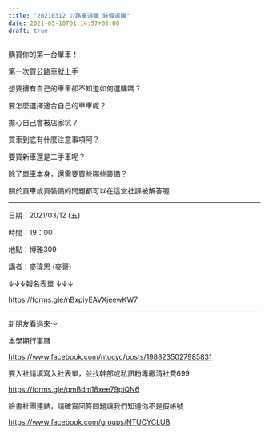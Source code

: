 ```yaml
---
title: "20210312 公路車選購 裝備選購"
date: 2021-03-10T01:14:57+08:00
draft: true
---
```



購買你的第一台單車！

第一次買公路車就上手

想要擁有自己的車車卻不知道如何選購嗎？

要怎麼選擇適合自己的車車呢？

擔心自己會被店家坑？

買車到底有什麼注意事項阿？

要買新車還是二手車呢？

除了單車本身，還需要買些哪些裝備？

關於買車或買裝備的問題都可以在這堂社課被解答喔

--------------------------------------------------------------------------

日期：2021/03/12 (五)

時間：19：00

地點：博雅309

講者：麥瑋恩 (麥哥)

↓↓↓報名表單 ↓↓↓

https://forms.gle/nBxpiyEAVXjeewKW7

--------------------------------------------------------------------------


新朋友看過來～

本學期行事曆

https://www.facebook.com/ntucyc/posts/1988235027985831

要入社請填寫入社表單，並找幹部或私訊粉專繳清社費699

https://forms.gle/qmBdm18xee79piQN6

臉書社團連結，請確實回答問題讓我們知道你不是假帳號

https://www.facebook.com/groups/NTUCYCLUB